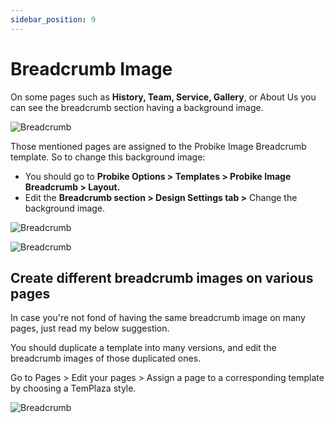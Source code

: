 ```yaml
---
sidebar_position: 9
---
```

# Breadcrumb Image

On some pages such as **History, Team, Service, Gallery**, or About Us you can see the breadcrumb section having a background image.

![Breadcrumb](./img/breadcrumb.avif)

Those mentioned pages are assigned to the Probike Image Breadcrumb template. So to change this background image:

* You should go to **Probike Options > Templates > Probike Image Breadcrumb > Layout.**
* Edit the **Breadcrumb section > Design Settings tab >** Change the background image.

![Breadcrumb](./img/breadcrumb-layout.avif)

![Breadcrumb](./img/breadcrumb-design.avif)

## Create different breadcrumb images on various pages

In case you're not fond of having the same breadcrumb image on many pages, just read my below suggestion. 

You should duplicate a template into many versions, and edit the breadcrumb images of those duplicated ones. 

Go to Pages > Edit your pages > Assign a page to a corresponding template by choosing a TemPlaza style.

![Breadcrumb](./img/assign.avif)
